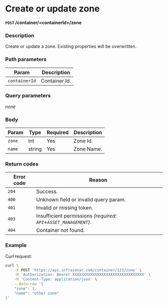 # Create or update zone
**`POST` /container/<containerId\>/zone**

### Description
Create or update a zone. Existing properties will be overwritten.

### Path parameters
Param               | Description
--------------------|-------------
`containerId`       | Container Id.

### Query parameters
_none_

### Body
Param       | Type      | Required  | Description
------------|-----------|-----------|-------------
`zone`      | int       | Yes       | Zone Id.
`name`      | string    | Yes       | Zone Name.

### Return codes
Error code  | Reason
------------|--------
`204`       | Success.
`400`       | Unknown field or invalid query param.
`401`       | Invalid or missing token.
`403`       | Insufficient permissions _(required: `API`+`ASSET_MANAGEMENT`)_.
`404`       | Container not found.

### Example
Curl request:
```bash
curl \
    -X POST 'https://api.infrasonar.com/container/123/zone' \
    -H 'Authorization: Bearer XXXXXXXXXXXXXXXXXXXXXXXXXXXXXXXX' \
    -H 'Content-Type: application/json' \
    --data-raw '{
    "zone": 1,
    "name": "other zone"
}'
```

